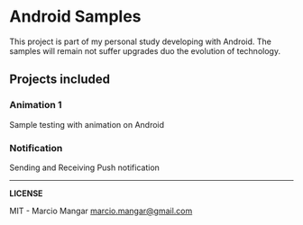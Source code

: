 # Android Samples
This project is part of my personal study developing with Android.
The samples will remain not suffer upgrades duo the evolution of technology.


## Projects included


### Animation 1
Sample testing with animation on Android

### Notification
Sending and Receiving Push notification





- - - 

__LICENSE__

MIT - Marcio Mangar
marcio.mangar@gmail.com
